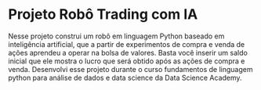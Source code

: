 # Projeto Robô Trading com IA
Nesse projeto construi um robô em linguagem Python baseado em inteligência artificial, que a partir de experimentos de compra e venda de ações aprendeu a operar na bolsa de valores. Basta você inserir um saldo inicial que ele mostra o lucro que será obtido após as ações de compra e venda. Desenvolvi esse projeto durante o curso fundamentos de linguagem python para análise de dados e data science da Data Science Academy.
